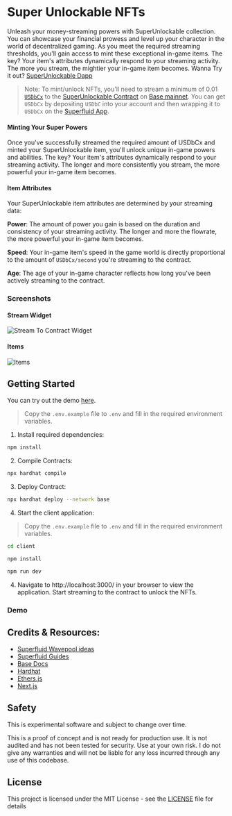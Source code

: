 # Super Unlockable NFTs

Unleash your money-streaming powers with SuperUnlockable collection. You can showcase your financial prowess and level up your character in the world of decentralized gaming. As you meet the required streaming thresholds, you'll gain access to mint these exceptional in-game items. The key? Your item's attributes dynamically respond to your streaming activity. The more you stream, the mightier your in-game item becomes. Wanna Try it out? [SuperUnlockable Dapp](https://superunlockable-develop.vercel.app/)

> Note: To mint/unlock NFTs, you'll need to stream a minimum of 0.01 [`USDbCx`](https://basescan.org/token/0x4db26c973fae52f43bd96a8776c2bf1b0dc29556) to the [SuperUnlockable Contract](https://basescan.org/address/0xdaf74831881645fd64cab0673f4b8b79c36d232d) on [Base mainnet](https://base.org). You can get `USDbCx` by depositing `USDbC` into your account and then wrapping it to `USDbCx` on the [Superfluid App](https://app.superfluid.finance/wrap).

#### Minting Your Super Powers

Once you've successfully streamed the required amount of USDbCx and minted your SuperUnlockable item, you'll unlock unique in-game powers and abilities. The key? Your item's attributes dynamically respond to your streaming activity. The longer and more consistently you stream, the more powerful your in-game item becomes.

#### Item Attributes

Your SuperUnlockable item attributes are determined by your streaming data:

**Power**: The amount of power you gain is based on the duration and consistency of your streaming activity. The longer and more the flowrate, the more powerful your in-game item becomes.

**Speed**: Your in-game item's speed in the game world is directly proportional to the amount of `USDbCx/second` you're streaming to the contract.

**Age**: The age of your in-game character reflects how long you've been actively streaming to the contract.

### Screenshots

#### Stream Widget

![Stream To Contract Widget](https://github.com/Salmandabbakuti/super-unlockable-nfts/assets/29351207/ec68e8e0-081c-4cba-8a0b-15ae62d74206)

#### Items

![Items](https://github.com/Salmandabbakuti/super-unlockable-nfts/assets/29351207/7d6c464a-f8f6-491a-ad5d-59fb37e1f8f4)

## Getting Started

You can try out the demo [here](https://superunlockable-develop.vercel.app/).

> Copy the `.env.example` file to `.env` and fill in the required environment variables.

1. Install required dependencies:

```bash
npm install
```

2. Compile Contracts:

```bash
npx hardhat compile
```

3. Deploy Contract:

```bash
npx hardhat deploy --network base
```

4. Start the client application:

> Copy the `.env.example` file to `.env` and fill in the required environment variables.

```bash
cd client

npm install

npm run dev
```

4. Navigate to http://localhost:3000/ in your browser to view the application. Start streaming to the contract to unlock the NFTs.

### Demo

## Credits & Resources:

- [Superfluid Wavepool ideas](https://superfluidhq.notion.site/Superfluid-Wave-Project-Ideas-7e8c792758004bd2ae452d1f9810cc58)
- [Superfluid Guides](https://docs.superfluid.finance/superfluid/resources/integration-guides)
- [Base Docs](https://docs.base.org/)
- [Hardhat](https://hardhat.org/getting-started/)
- [Ethers.js](https://docs.ethers.io/v5/)
- [Next.js](https://nextjs.org/docs/getting-started)

## Safety

This is experimental software and subject to change over time.

This is a proof of concept and is not ready for production use. It is not audited and has not been tested for security. Use at your own risk.
I do not give any warranties and will not be liable for any loss incurred through any use of this codebase.

## License

This project is licensed under the MIT License - see the [LICENSE](LICENSE) file for details
